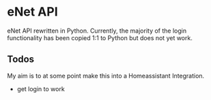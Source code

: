 # eNet API

eNet API rewritten in Python.
Currently, the majority of the login functionality has been copied 1:1 to Python but does not yet work.

## Todos

My aim is to at some point make this into a Homeassistant Integration.

- get login to work
